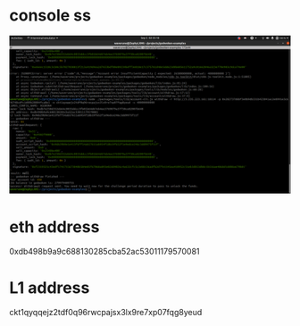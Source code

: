 <!-- @format -->

# console ss

![image](1.png)

# eth address

0xdb498b9a9c688130285cba52ac53011179570081

# L1 address

ckt1qyqqejz2tdf0q96rwcpajsx3lx9re7xp07fqg8yeud
